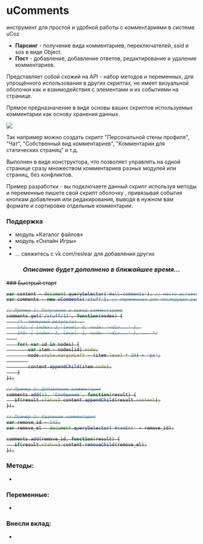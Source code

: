 # uComments

инструмент для простой и удобной работы с комментариями в системе uCoz
- **Парсинг** - получение вида комментариев, переключателей, ssid и sos в виде Object.
- **Пост** - добавление, добавление ответов, редактирование и удаление комментариев.

Представляет собой схожий на API - набор методов и переменных, для упрощённого использования в других скриптах, не имеет визуальной оболочки как и взаимодействия с элементами и их событиями на странице.

Прямое предназначение в виде основы ваших скриптов используемых комментарии как основу хранения данных.

![](https://reslear.github.io/img/ucomments-p1.png)

Так например можно создать скрипт "Персональной стены профиля", "Чат", "Собственный вид комментариев", "Комментарии для статических страниц" и т.д.

Выполнен в виде конструктора, что позволяет управлять на одной странице сразу множеством комментариев разных модулей или страниц, без конфликтов.

Пример разработки - вы подключаете данный скрипт используя методы и переменные пишете свой скрипт оболочку , привязывая события кнопкам добавления или редакирования, выводя в нужном вам формате и сортировке отдельные комментарии.

<h3 id="support">Поддержка</h3>
<ul>
<li>модуль «Каталог файлов»</li>
<li>модуль «Онлайн Игры»</li>
<li></li>
<li>... свяжитесь с vk.com/reslear для добавления других</li>
</ul>

<i><h3><center>Описание будет дополнено в ближайшее время...</center></h3></i>

<s>
### Быстрый старт 


```javascript
var content = document.querySelector('#all-comments'); // место вставки комментариев
var comments = new uComments('stuff'); // переменная для последущей работы с классом

// Пример 1: Получение и вывод комментариев
comments.get('/stuff/13', function(nodes) {
	/*  пимерный результат - 
    142: { index: 2, level: 0, node: '<div...' }, 
    150: { index: 3, level: 1, node: '<div...' }, ... */
    
    for( var id in nodes) {
    	var item = nodes[id].node;
        node.style.marginLeft = (item.level * 20) + 'px';
        
    	content.appendChild(item.node);
    }
});

// Пример 2: Добавление комментария
comments.add(13, 'Сообщение', function(result) {
   if(result.status) content.appendChild(result.content);
});

// Пример 3: Удаление комментария
var remove_id = 142;
var remove_el = document.querySelector('#comEnt' + remove_id);

comments.add(remove_id, function(result) {
   if(result.status) content.removeChild(remove_el);
});
```

</s>



### Методы:
-
### Переменные:

-

### Внесли вклад:

-
